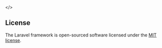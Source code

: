 <a></>

## License

The Laravel framework is open-sourced software licensed under the [MIT license](https://opensource.org/licenses/MIT).

